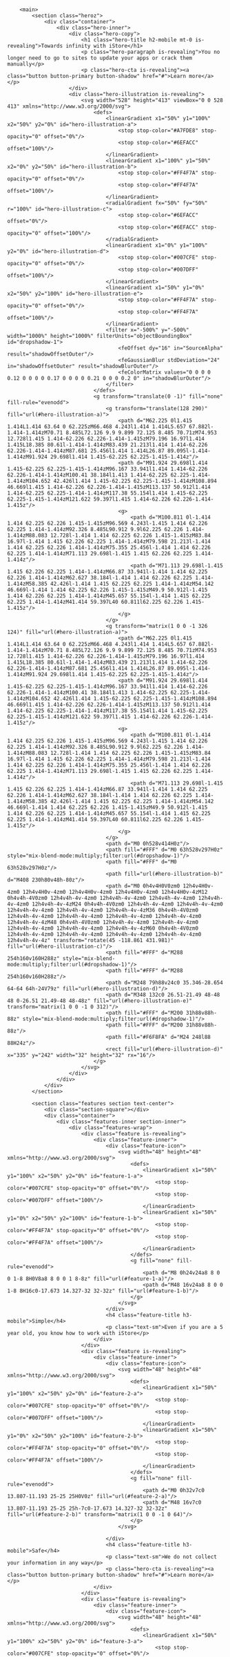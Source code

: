 <!DOCTYPE html>
<html lang="en">
<head>
    <meta charset="utf-8">
    <meta http-equiv="X-UA-Compatible" content="IE=edge">
    <meta name="viewport" content="width=device-width, initial-scale=1">
    <title>iStore</title>
    <link href="https://fonts.googleapis.com/css?family=Hind+Vadodara:400,700|Mukta:500,700" rel="stylesheet">
    <link rel="stylesheet" href="dist/css/style.css">
    <script src="https://unpkg.com/scrollreveal@4.0.0/dist/scrollreveal.min.js"></script>
    <link rel="icon" href="iconfinder_logo_brand_brands_logos_microsoft_store_windows_2993680.png">
</head>
<body class="is-boxed has-animations">
    <div class="body-wrap boxed-container">
        <header class="site-header">
            <div class="container">
                <div class="site-header-inner">
                    <div class="brand header-brand">
                        <h1 class="m-0">
                            <a href="#">
                                <svg width="48" height="32" viewBox="0 0 48 32" xmlns="http://www.w3.org/2000/svg">
                                </svg>
                            </a>
                        </h1>
                    </div>
                </div>
            </div>
        </header>

        <main>
            <section class="heroz">
                <div class="container">
                    <div class="hero-inner">
                        <div class="hero-copy">
                            <h1 class="hero-title h2-mobile mt-0 is-revealing">Towards infinity with iStore</h1>
                            <p class="hero-paragraph is-revealing">You no longer need to go to sites to update your apps or crack them manually</p>
                            <p class="hero-cta is-revealing"><a class="button button-primary button-shadow" href="#">Learn more</a></p>
                        </div>
                        <div class="hero-illustration is-revealing">
                            <svg width="528" height="413" viewBox="0 0 528 413" xmlns="http://www.w3.org/2000/svg">
                                <defs>
                                    <linearGradient x1="50%" y1="100%" x2="50%" y2="0%" id="hero-illustration-a">
                                        <stop stop-color="#A7FDE8" stop-opacity="0" offset="0%"/>
                                        <stop stop-color="#6EFACC" offset="100%"/>
                                    </linearGradient>
                                    <linearGradient x1="100%" y1="50%" x2="0%" y2="50%" id="hero-illustration-b">
                                        <stop stop-color="#FF4F7A" stop-opacity="0" offset="0%"/>
                                        <stop stop-color="#FF4F7A" offset="100%"/>
                                    </linearGradient>
                                    <radialGradient fx="50%" fy="50%" r="100%" id="hero-illustration-c">
                                        <stop stop-color="#6EFACC" offset="0%"/>
                                        <stop stop-color="#6EFACC" stop-opacity="0" offset="100%"/>
                                    </radialGradient>
                                    <linearGradient x1="0%" y1="100%" y2="0%" id="hero-illustration-d">
                                        <stop stop-color="#007CFE" stop-opacity="0" offset="0%"/>
                                        <stop stop-color="#007DFF" offset="100%"/>
                                    </linearGradient>
                                    <linearGradient x1="50%" y1="0%" x2="50%" y2="100%" id="hero-illustration-e">
                                        <stop stop-color="#FF4F7A" stop-opacity="0" offset="0%"/>
                                        <stop stop-color="#FF4F7A" offset="100%"/>
                                    </linearGradient>
                                    <filter x="-500%" y="-500%" width="1000%" height="1000%" filterUnits="objectBoundingBox" id="dropshadow-1">
                                        <feOffset dy="16" in="SourceAlpha" result="shadowOffsetOuter"/>
                                        <feGaussianBlur stdDeviation="24" in="shadowOffsetOuter" result="shadowBlurOuter"/>
                                        <feColorMatrix values="0 0 0 0 0.12 0 0 0 0 0.17 0 0 0 0 0.21 0 0 0 0.2 0" in="shadowBlurOuter"/>
                                    </filter>
                                </defs>
                                <g transform="translate(0 -1)" fill="none" fill-rule="evenodd">
                                    <g transform="translate(128 290)" fill="url(#hero-illustration-a)">
                                        <path d="M62.225 0l1.415 1.414L1.414 63.64 0 62.225zM66.468 4.243l1.414 1.414L5.657 67.882l-1.414-1.414zM70.71 8.485L72.126 9.9 9.899 72.125 8.485 70.71zM74.953 12.728l1.415 1.414-62.226 62.226-1.414-1.415zM79.196 16.97l1.414 1.415L18.385 80.61l-1.414-1.414zM83.439 21.213l1.414 1.414-62.226 62.226-1.414-1.414zM87.681 25.456l1.414 1.414L26.87 89.095l-1.414-1.414zM91.924 29.698l1.414 1.415-62.225 62.225-1.415-1.414z"/>
                                        <path d="M91.924 29.698l1.414 1.415-62.225 62.225-1.415-1.414zM96.167 33.941l1.414 1.414-62.226 62.226-1.414-1.414zM100.41 38.184l1.413 1.414-62.225 62.225-1.414-1.414zM104.652 42.426l1.414 1.415-62.225 62.225-1.415-1.414zM108.894 46.669l1.415 1.414-62.226 62.226-1.414-1.415zM113.137 50.912l1.414 1.414-62.225 62.225-1.414-1.414zM117.38 55.154l1.414 1.415-62.225 62.225-1.415-1.414zM121.622 59.397l1.415 1.414-62.226 62.226-1.414-1.415z"/>
                                        <g>
                                            <path d="M100.811 0l-1.414 1.414 62.225 62.226 1.415-1.415zM96.569 4.243l-1.415 1.414 62.226 62.225 1.414-1.414zM92.326 8.485L90.912 9.9l62.225 62.226 1.414-1.414zM88.083 12.728l-1.414 1.414 62.225 62.226 1.415-1.415zM83.84 16.97l-1.414 1.415 62.226 62.225 1.414-1.414zM79.598 21.213l-1.414 1.414 62.225 62.226 1.414-1.414zM75.355 25.456l-1.414 1.414 62.226 62.225 1.414-1.414zM71.113 29.698l-1.415 1.415 62.226 62.225 1.414-1.414z"/>
                                            <path d="M71.113 29.698l-1.415 1.415 62.226 62.225 1.414-1.414zM66.87 33.941l-1.414 1.414 62.225 62.226 1.414-1.414zM62.627 38.184l-1.414 1.414 62.226 62.225 1.414-1.414zM58.385 42.426l-1.414 1.415 62.225 62.225 1.414-1.414zM54.142 46.669l-1.414 1.414 62.225 62.226 1.415-1.415zM49.9 50.912l-1.415 1.414 62.226 62.225 1.414-1.414zM45.657 55.154l-1.414 1.415 62.225 62.225 1.414-1.414zM41.414 59.397L40 60.811l62.225 62.226 1.415-1.415z"/>
                                        </g>
                                    </g>
                                    <g transform="matrix(1 0 0 -1 326 124)" fill="url(#hero-illustration-a)">
                                        <path d="M62.225 0l1.415 1.414L1.414 63.64 0 62.225zM66.468 4.243l1.414 1.414L5.657 67.882l-1.414-1.414zM70.71 8.485L72.126 9.9 9.899 72.125 8.485 70.71zM74.953 12.728l1.415 1.414-62.226 62.226-1.414-1.415zM79.196 16.97l1.414 1.415L18.385 80.61l-1.414-1.414zM83.439 21.213l1.414 1.414-62.226 62.226-1.414-1.414zM87.681 25.456l1.414 1.414L26.87 89.095l-1.414-1.414zM91.924 29.698l1.414 1.415-62.225 62.225-1.415-1.414z"/>
                                        <path d="M91.924 29.698l1.414 1.415-62.225 62.225-1.415-1.414zM96.167 33.941l1.414 1.414-62.226 62.226-1.414-1.414zM100.41 38.184l1.413 1.414-62.225 62.225-1.414-1.414zM104.652 42.426l1.414 1.415-62.225 62.225-1.415-1.414zM108.894 46.669l1.415 1.414-62.226 62.226-1.414-1.415zM113.137 50.912l1.414 1.414-62.225 62.225-1.414-1.414zM117.38 55.154l1.414 1.415-62.225 62.225-1.415-1.414zM121.622 59.397l1.415 1.414-62.226 62.226-1.414-1.415z"/>
                                        <g>
                                            <path d="M100.811 0l-1.414 1.414 62.225 62.226 1.415-1.415zM96.569 4.243l-1.415 1.414 62.226 62.225 1.414-1.414zM92.326 8.485L90.912 9.9l62.225 62.226 1.414-1.414zM88.083 12.728l-1.414 1.414 62.225 62.226 1.415-1.415zM83.84 16.97l-1.414 1.415 62.226 62.225 1.414-1.414zM79.598 21.213l-1.414 1.414 62.225 62.226 1.414-1.414zM75.355 25.456l-1.414 1.414 62.226 62.225 1.414-1.414zM71.113 29.698l-1.415 1.415 62.226 62.225 1.414-1.414z"/>
                                            <path d="M71.113 29.698l-1.415 1.415 62.226 62.225 1.414-1.414zM66.87 33.941l-1.414 1.414 62.225 62.226 1.414-1.414zM62.627 38.184l-1.414 1.414 62.226 62.225 1.414-1.414zM58.385 42.426l-1.414 1.415 62.225 62.225 1.414-1.414zM54.142 46.669l-1.414 1.414 62.225 62.226 1.415-1.415zM49.9 50.912l-1.415 1.414 62.226 62.225 1.414-1.414zM45.657 55.154l-1.414 1.415 62.225 62.225 1.414-1.414zM41.414 59.397L40 60.811l62.225 62.226 1.415-1.415z"/>
                                        </g>
                                    </g>
                                    <path d="M0 0h528v414H0z"/>
                                    <path fill="#FFF" d="M0 63h528v297H0z" style="mix-blend-mode:multiply;filter:url(#dropshadow-1)"/>
                                    <path fill="#FFF" d="M0 63h528v297H0z"/>
                                    <path fill="url(#hero-illustration-b)" d="M408 230h80v48h-80z"/>
                                    <path d="M0 0h4v4H0V0zm0 12h4v4H0v-4zm0 12h4v4H0v-4zm0 12h4v4H0v-4zm0 12h4v4H0v-4zm0 12h4v4H0v-4zM12 0h4v4h-4V0zm0 12h4v4h-4v-4zm0 12h4v4h-4v-4zm0 12h4v4h-4v-4zm0 12h4v4h-4v-4zm0 12h4v4h-4v-4zM24 0h4v4h-4V0zm0 12h4v4h-4v-4zm0 12h4v4h-4v-4zm0 12h4v4h-4v-4zm0 12h4v4h-4v-4zm0 12h4v4h-4v-4zM36 0h4v4h-4V0zm0 12h4v4h-4v-4zm0 12h4v4h-4v-4zm0 12h4v4h-4v-4zm0 12h4v4h-4v-4zm0 12h4v4h-4v-4zM48 0h4v4h-4V0zm0 12h4v4h-4v-4zm0 12h4v4h-4v-4zm0 12h4v4h-4v-4zm0 12h4v4h-4v-4zm0 12h4v4h-4v-4zM60 0h4v4h-4V0zm0 12h4v4h-4v-4zm0 12h4v4h-4v-4zm0 12h4v4h-4v-4zm0 12h4v4h-4v-4zm0 12h4v4h-4v-4z" transform="rotate(45 -118.861 431.981)" fill="url(#hero-illustration-c)"/>
                                    <path fill="#FFF" d="M288 254h160v160H288z" style="mix-blend-mode:multiply;filter:url(#dropshadow-1)"/>
                                    <path fill="#FFF" d="M288 254h160v160H288z"/>
                                    <path d="M248 79h88v24c0 35.346-28.654 64-64 64h-24V79z" fill="url(#hero-illustration-d)"/>
                                    <path d="M348 132c0 26.51-21.49 48-48 48 0-26.51 21.49-48 48-48z" fill="url(#hero-illustration-e)" transform="matrix(1 0 0 -1 0 312)"/>
                                    <path fill="#FFF" d="M200 31h88v88h-88z" style="mix-blend-mode:multiply;filter:url(#dropshadow-1)"/>
                                    <path fill="#FFF" d="M200 31h88v88h-88z"/>
                                    <path fill="#F6F8FA" d="M24 248l88 88H24z"/>
                                    <rect fill="url(#hero-illustration-d)" x="335" y="242" width="32" height="32" rx="16"/>
                                </g>
                            </svg>
                        </div>
                    </div>
                </div>
            </section>

            <section class="features section text-center">
                <div class="section-square"></div>
                <div class="container">
                    <div class="features-inner section-inner">
                        <div class="features-wrap">
                            <div class="feature is-revealing">
                                <div class="feature-inner">
                                    <div class="feature-icon">
                                        <svg width="48" height="48" xmlns="http://www.w3.org/2000/svg">
                                            <defs>
                                                <linearGradient x1="50%" y1="100%" x2="50%" y2="0%" id="feature-1-a">
                                                    <stop stop-color="#007CFE" stop-opacity="0" offset="0%"/>
                                                    <stop stop-color="#007DFF" offset="100%"/>
                                                </linearGradient>
                                                <linearGradient x1="50%" y1="0%" x2="50%" y2="100%" id="feature-1-b">
                                                    <stop stop-color="#FF4F7A" stop-opacity="0" offset="0%"/>
                                                    <stop stop-color="#FF4F7A" offset="100%"/>
                                                </linearGradient>
                                            </defs>
                                            <g fill="none" fill-rule="evenodd">
                                                <path d="M8 0h24v24a8 8 0 0 1-8 8H0V8a8 8 0 0 1 8-8z" fill="url(#feature-1-a)"/>
                                                <path d="M48 16v24a8 8 0 0 1-8 8H16c0-17.673 14.327-32 32-32z" fill="url(#feature-1-b)"/>
                                            </g>
                                        </svg>
                                    </div>
                                    <h4 class="feature-title h3-mobile">Simple</h4>
                                    <p class="text-sm">Even if you are a 5 year old, you know how to work with iStore</p>
                                </div>
                            </div>
                            <div class="feature is-revealing">
                                <div class="feature-inner">
                                    <div class="feature-icon">
                                        <svg width="48" height="48" xmlns="http://www.w3.org/2000/svg">
                                            <defs>
                                                <linearGradient x1="50%" y1="100%" x2="50%" y2="0%" id="feature-2-a">
                                                    <stop stop-color="#007CFE" stop-opacity="0" offset="0%"/>
                                                    <stop stop-color="#007DFF" offset="100%"/>
                                                </linearGradient>
                                                <linearGradient x1="50%" y1="0%" x2="50%" y2="100%" id="feature-2-b">
                                                    <stop stop-color="#FF4F7A" stop-opacity="0" offset="0%"/>
                                                    <stop stop-color="#FF4F7A" offset="100%"/>
                                                </linearGradient>
                                            </defs>
                                            <g fill="none" fill-rule="evenodd">
                                                <path d="M0 0h32v7c0 13.807-11.193 25-25 25H0V0z" fill="url(#feature-2-a)"/>
                                                <path d="M48 16v7c0 13.807-11.193 25-25 25h-7c0-17.673 14.327-32 32-32z" fill="url(#feature-2-b)" transform="matrix(1 0 0 -1 0 64)"/>
                                            </g>
                                        </svg>

                                    </div>
                                    <h4 class="feature-title h3-mobile">Safe</h4>
                                    <p class="text-sm">We do not collect your information in any way</p>
                                    <p class="hero-cta is-revealing"><a class="button button-primary button-shadow" href="#">Learn more</a></p>
                                </div>
                            </div>
                            <div class="feature is-revealing">
                                <div class="feature-inner">
                                    <div class="feature-icon">
                                        <svg width="48" height="48" xmlns="http://www.w3.org/2000/svg">
                                            <defs>
                                                <linearGradient x1="50%" y1="100%" x2="50%" y2="0%" id="feature-3-a">
                                                    <stop stop-color="#007CFE" stop-opacity="0" offset="0%"/>
                                                    <stop stop-color="#007DFF" offset="100%"/>
                                                </linearGradient>
                                                <linearGradient x1="50%" y1="0%" x2="50%" y2="100%" id="feature-3-b">
                                                    <stop stop-color="#FF4F7A" stop-opacity="0" offset="0%"/>
                                                    <stop stop-color="#FF4F7A" offset="100%"/>
                                                </linearGradient>
                                            </defs>
                                            <g fill="none" fill-rule="evenodd">
                                                <circle fill="url(#feature-3-a)" cx="16" cy="16" r="16"/>
                                                <path d="M16 16c17.673 0 32 14.327 32 32H16V16z" fill="url(#feature-3-b)"/>
                                            </g>
                                        </svg>

                                    </div>
                                    <h4 class="feature-title h3-mobile">Useful</h4>
                                    <p class="text-sm">No need to visit sites to download the program. We have gathered all the programs for you in one place</p>
                                </div>
                            </div>
                            <div class="feature is-revealing">
                                <div class="feature-inner">
                                    <div class="feature-icon">
                                        <svg width="48" height="48" xmlns="http://www.w3.org/2000/svg">
                                            <defs>
                                                <linearGradient x1="50%" y1="0%" x2="50%" y2="100%" id="feature-4-a">
                                                    <stop stop-color="#FF4F7A" stop-opacity="0" offset="0%"/>
                                                    <stop stop-color="#FF4F7A" offset="100%"/>
                                                </linearGradient>
                                                <linearGradient x1="50%" y1="100%" x2="50%" y2="0%" id="feature-4-b">
                                                    <stop stop-color="#007CFE" stop-opacity="0" offset="0%"/>
                                                    <stop stop-color="#007DFF" offset="100%"/>
                                                </linearGradient>
                                            </defs>
                                            <g fill="none" fill-rule="evenodd">
                                                <path d="M32 16h16v16c0 8.837-7.163 16-16 16H16V32c0-8.837 7.163-16 16-16z" fill="url(#feature-4-a)"/>
                                                <path d="M16 0h16v16c0 8.837-7.163 16-16 16H0V16C0 7.163 7.163 0 16 0z" fill="url(#feature-4-b)"/>
                                            </g>
                                        </svg>

                                    </div>
                                    <h4 class="feature-title h3-mobile">Fast</h4>
                                    <p class="text-sm">iStore works well even on older computers</p>
                                    <p class="hero-cta is-revealing"><a class="button button-primary button-shadow" href="#">Learn more</a></p>
                                </div>
                            </div>
                        </div>
                    </div>
                </div>
            </section>


            <section class="manxx">
                <div class="container">
                    <div class="hero-inner">
                        <div class="hero-copy">
                            <h1 class="hero-title h2-mobile mt-0 is-revealing">Download iStore</h1>
                            <p class="hero-paragraph is-revealing">Click or Tap to Download Now 🔥</p>
                            <p class="hero-cta is-revealing"><a class="button button-primary button-shadow" href="#">Download Now</a></p>
                        </div>
                        <div class="hero-illustration is-revealing">
                            <svg width="528" height="413" viewBox="0 0 528 413" xmlns="http://www.w3.org/2000/svg">
                                <defs>
                                    <linearGradient x1="50%" y1="100%" x2="50%" y2="0%" id="hero-illustration-a">
                                        <stop stop-color="#A7FDE8" stop-opacity="0" offset="0%"/>
                                        <stop stop-color="#6EFACC" offset="100%"/>
                                    </linearGradient>
                                    <linearGradient x1="100%" y1="50%" x2="0%" y2="50%" id="hero-illustration-b">
                                        <stop stop-color="#FF4F7A" stop-opacity="0" offset="0%"/>
                                        <stop stop-color="#FF4F7A" offset="100%"/>
                                    </linearGradient>
                                    <radialGradient fx="50%" fy="50%" r="100%" id="hero-illustration-c">
                                        <stop stop-color="#6EFACC" offset="0%"/>
                                        <stop stop-color="#6EFACC" stop-opacity="0" offset="100%"/>
                                    </radialGradient>
                                    <linearGradient x1="0%" y1="100%" y2="0%" id="hero-illustration-d">
                                        <stop stop-color="#007CFE" stop-opacity="0" offset="0%"/>
                                        <stop stop-color="#007DFF" offset="100%"/>
                                    </linearGradient>
                                    <linearGradient x1="50%" y1="0%" x2="50%" y2="100%" id="hero-illustration-e">
                                        <stop stop-color="#FF4F7A" stop-opacity="0" offset="0%"/>
                                        <stop stop-color="#FF4F7A" offset="100%"/>
                                    </linearGradient>
                                    <filter x="-500%" y="-500%" width="1000%" height="1000%" filterUnits="objectBoundingBox" id="dropshadow-1">
                                        <feOffset dy="16" in="SourceAlpha" result="shadowOffsetOuter"/>
                                        <feGaussianBlur stdDeviation="24" in="shadowOffsetOuter" result="shadowBlurOuter"/>
                                        <feColorMatrix values="0 0 0 0 0.12 0 0 0 0 0.17 0 0 0 0 0.21 0 0 0 0.2 0" in="shadowBlurOuter"/>
                                    </filter>
                                </defs>
                                <g transform="translate(0 -1)" fill="none" fill-rule="evenodd">
                                    <g transform="translate(128 290)" fill="url(#hero-illustration-a)">
                                        <path d="M62.225 0l1.415 1.414L1.414 63.64 0 62.225zM66.468 4.243l1.414 1.414L5.657 67.882l-1.414-1.414zM70.71 8.485L72.126 9.9 9.899 72.125 8.485 70.71zM74.953 12.728l1.415 1.414-62.226 62.226-1.414-1.415zM79.196 16.97l1.414 1.415L18.385 80.61l-1.414-1.414zM83.439 21.213l1.414 1.414-62.226 62.226-1.414-1.414zM87.681 25.456l1.414 1.414L26.87 89.095l-1.414-1.414zM91.924 29.698l1.414 1.415-62.225 62.225-1.415-1.414z"/>
                                        <path d="M91.924 29.698l1.414 1.415-62.225 62.225-1.415-1.414zM96.167 33.941l1.414 1.414-62.226 62.226-1.414-1.414zM100.41 38.184l1.413 1.414-62.225 62.225-1.414-1.414zM104.652 42.426l1.414 1.415-62.225 62.225-1.415-1.414zM108.894 46.669l1.415 1.414-62.226 62.226-1.414-1.415zM113.137 50.912l1.414 1.414-62.225 62.225-1.414-1.414zM117.38 55.154l1.414 1.415-62.225 62.225-1.415-1.414zM121.622 59.397l1.415 1.414-62.226 62.226-1.414-1.415z"/>
                                        <g>
                                            <path d="M100.811 0l-1.414 1.414 62.225 62.226 1.415-1.415zM96.569 4.243l-1.415 1.414 62.226 62.225 1.414-1.414zM92.326 8.485L90.912 9.9l62.225 62.226 1.414-1.414zM88.083 12.728l-1.414 1.414 62.225 62.226 1.415-1.415zM83.84 16.97l-1.414 1.415 62.226 62.225 1.414-1.414zM79.598 21.213l-1.414 1.414 62.225 62.226 1.414-1.414zM75.355 25.456l-1.414 1.414 62.226 62.225 1.414-1.414zM71.113 29.698l-1.415 1.415 62.226 62.225 1.414-1.414z"/>
                                            <path d="M71.113 29.698l-1.415 1.415 62.226 62.225 1.414-1.414zM66.87 33.941l-1.414 1.414 62.225 62.226 1.414-1.414zM62.627 38.184l-1.414 1.414 62.226 62.225 1.414-1.414zM58.385 42.426l-1.414 1.415 62.225 62.225 1.414-1.414zM54.142 46.669l-1.414 1.414 62.225 62.226 1.415-1.415zM49.9 50.912l-1.415 1.414 62.226 62.225 1.414-1.414zM45.657 55.154l-1.414 1.415 62.225 62.225 1.414-1.414zM41.414 59.397L40 60.811l62.225 62.226 1.415-1.415z"/>
                                        </g>
                                    </g>
                                    <g transform="matrix(1 0 0 -1 326 124)" fill="url(#hero-illustration-a)">
                                        <path d="M62.225 0l1.415 1.414L1.414 63.64 0 62.225zM66.468 4.243l1.414 1.414L5.657 67.882l-1.414-1.414zM70.71 8.485L72.126 9.9 9.899 72.125 8.485 70.71zM74.953 12.728l1.415 1.414-62.226 62.226-1.414-1.415zM79.196 16.97l1.414 1.415L18.385 80.61l-1.414-1.414zM83.439 21.213l1.414 1.414-62.226 62.226-1.414-1.414zM87.681 25.456l1.414 1.414L26.87 89.095l-1.414-1.414zM91.924 29.698l1.414 1.415-62.225 62.225-1.415-1.414z"/>
                                        <path d="M91.924 29.698l1.414 1.415-62.225 62.225-1.415-1.414zM96.167 33.941l1.414 1.414-62.226 62.226-1.414-1.414zM100.41 38.184l1.413 1.414-62.225 62.225-1.414-1.414zM104.652 42.426l1.414 1.415-62.225 62.225-1.415-1.414zM108.894 46.669l1.415 1.414-62.226 62.226-1.414-1.415zM113.137 50.912l1.414 1.414-62.225 62.225-1.414-1.414zM117.38 55.154l1.414 1.415-62.225 62.225-1.415-1.414zM121.622 59.397l1.415 1.414-62.226 62.226-1.414-1.415z"/>
                                        <g>
                                            <path d="M100.811 0l-1.414 1.414 62.225 62.226 1.415-1.415zM96.569 4.243l-1.415 1.414 62.226 62.225 1.414-1.414zM92.326 8.485L90.912 9.9l62.225 62.226 1.414-1.414zM88.083 12.728l-1.414 1.414 62.225 62.226 1.415-1.415zM83.84 16.97l-1.414 1.415 62.226 62.225 1.414-1.414zM79.598 21.213l-1.414 1.414 62.225 62.226 1.414-1.414zM75.355 25.456l-1.414 1.414 62.226 62.225 1.414-1.414zM71.113 29.698l-1.415 1.415 62.226 62.225 1.414-1.414z"/>
                                            <path d="M71.113 29.698l-1.415 1.415 62.226 62.225 1.414-1.414zM66.87 33.941l-1.414 1.414 62.225 62.226 1.414-1.414zM62.627 38.184l-1.414 1.414 62.226 62.225 1.414-1.414zM58.385 42.426l-1.414 1.415 62.225 62.225 1.414-1.414zM54.142 46.669l-1.414 1.414 62.225 62.226 1.415-1.415zM49.9 50.912l-1.415 1.414 62.226 62.225 1.414-1.414zM45.657 55.154l-1.414 1.415 62.225 62.225 1.414-1.414zM41.414 59.397L40 60.811l62.225 62.226 1.415-1.415z"/>
                                        </g>
                                    </g>
                                    <path d="M0 0h528v414H0z"/>
                                    <path fill="#FFF" d="M0 63h528v297H0z" style="mix-blend-mode:multiply;filter:url(#dropshadow-1)"/>
                                    <path fill="#FFF" d="M0 63h528v297H0z"/>
                                    <path fill="url(#hero-illustration-b)" d="M408 230h80v48h-80z"/>
                                    <path d="M0 0h4v4H0V0zm0 12h4v4H0v-4zm0 12h4v4H0v-4zm0 12h4v4H0v-4zm0 12h4v4H0v-4zm0 12h4v4H0v-4zM12 0h4v4h-4V0zm0 12h4v4h-4v-4zm0 12h4v4h-4v-4zm0 12h4v4h-4v-4zm0 12h4v4h-4v-4zm0 12h4v4h-4v-4zM24 0h4v4h-4V0zm0 12h4v4h-4v-4zm0 12h4v4h-4v-4zm0 12h4v4h-4v-4zm0 12h4v4h-4v-4zm0 12h4v4h-4v-4zM36 0h4v4h-4V0zm0 12h4v4h-4v-4zm0 12h4v4h-4v-4zm0 12h4v4h-4v-4zm0 12h4v4h-4v-4zm0 12h4v4h-4v-4zM48 0h4v4h-4V0zm0 12h4v4h-4v-4zm0 12h4v4h-4v-4zm0 12h4v4h-4v-4zm0 12h4v4h-4v-4zm0 12h4v4h-4v-4zM60 0h4v4h-4V0zm0 12h4v4h-4v-4zm0 12h4v4h-4v-4zm0 12h4v4h-4v-4zm0 12h4v4h-4v-4zm0 12h4v4h-4v-4z" transform="rotate(45 -118.861 431.981)" fill="url(#hero-illustration-c)"/>
                                    <path fill="#FFF" d="M288 254h160v160H288z" style="mix-blend-mode:multiply;filter:url(#dropshadow-1)"/>
                                    <path fill="#FFF" d="M288 254h160v160H288z"/>
                                    <path d="M248 79h88v24c0 35.346-28.654 64-64 64h-24V79z" fill="url(#hero-illustration-d)"/>
                                    <path d="M348 132c0 26.51-21.49 48-48 48 0-26.51 21.49-48 48-48z" fill="url(#hero-illustration-e)" transform="matrix(1 0 0 -1 0 312)"/>
                                    <path fill="#FFF" d="M200 31h88v88h-88z" style="mix-blend-mode:multiply;filter:url(#dropshadow-1)"/>
                                    <path fill="#FFF" d="M200 31h88v88h-88z"/>
                                    <path fill="#F6F8FA" d="M24 248l88 88H24z"/>
                                    <rect fill="url(#hero-illustration-d)" x="335" y="242" width="32" height="32" rx="16"/>
                                </g>
                            </svg>
                        </div>
                    </div>
                </div>
            </section>


             <section class="manxxx">

                <div class="container" >
                    <div class="hero-inner">
                        <div class="hero-copy">
                            <h1 class="hero-title h2-mobile mt-0 is-revealing">Install iStore</h1>
                            <p class="hero-paragraph is-revealing">Installing iStore is very simple 😇<br>Click to iStore.exe and install </p>
                            <p class="hero-cta is-revealing"><a class="button button-primary button-shadow" href="#">Learn more</a></p>
                        </div>
                        <div class="hero-illustration is-revealing">
                            <svg width="528" height="413" viewBox="0 0 528 413" xmlns="http://www.w3.org/2000/svg">

                                <defs>
                                    <linearGradient x1="50%" y1="100%" x2="50%" y2="0%" id="hero-illustration-a">
                                        <stop stop-color="#A7FDE8" stop-opacity="0" offset="0%"/>
                                        <stop stop-color="#6EFACC" offset="100%"/>
                                    </linearGradient>
                                    <linearGradient x1="100%" y1="50%" x2="0%" y2="50%" id="hero-illustration-b">
                                        <stop stop-color="#FF4F7A" stop-opacity="0" offset="0%"/>
                                        <stop stop-color="#FF4F7A" offset="100%"/>
                                    </linearGradient>
                                    <radialGradient fx="50%" fy="50%" r="100%" id="hero-illustration-c">
                                        <stop stop-color="#6EFACC" offset="0%"/>
                                        <stop stop-color="#6EFACC" stop-opacity="0" offset="100%"/>
                                    </radialGradient>
                                    <linearGradient x1="0%" y1="100%" y2="0%" id="hero-illustration-d">
                                        <stop stop-color="#007CFE" stop-opacity="0" offset="0%"/>
                                        <stop stop-color="#007DFF" offset="100%"/>
                                    </linearGradient>
                                    <linearGradient x1="50%" y1="0%" x2="50%" y2="100%" id="hero-illustration-e">
                                        <stop stop-color="#FF4F7A" stop-opacity="0" offset="0%"/>
                                        <stop stop-color="#FF4F7A" offset="100%"/>
                                    </linearGradient>
                                    <filter x="-500%" y="-500%" width="1000%" height="1000%" filterUnits="objectBoundingBox" id="dropshadow-1">
                                        <feOffset dy="16" in="SourceAlpha" result="shadowOffsetOuter"/>
                                        <feGaussianBlur stdDeviation="24" in="shadowOffsetOuter" result="shadowBlurOuter"/>
                                        <feColorMatrix values="0 0 0 0 0.12 0 0 0 0 0.17 0 0 0 0 0.21 0 0 0 0.2 0" in="shadowBlurOuter"/>
                                    </filter>
                                </defs>
                                <g transform="translate(0 -1)" fill="none" fill-rule="evenodd">
                                    <g transform="translate(128 290)" fill="url(#hero-illustration-a)">
                                        <path d="M62.225 0l1.415 1.414L1.414 63.64 0 62.225zM66.468 4.243l1.414 1.414L5.657 67.882l-1.414-1.414zM70.71 8.485L72.126 9.9 9.899 72.125 8.485 70.71zM74.953 12.728l1.415 1.414-62.226 62.226-1.414-1.415zM79.196 16.97l1.414 1.415L18.385 80.61l-1.414-1.414zM83.439 21.213l1.414 1.414-62.226 62.226-1.414-1.414zM87.681 25.456l1.414 1.414L26.87 89.095l-1.414-1.414zM91.924 29.698l1.414 1.415-62.225 62.225-1.415-1.414z"/>
                                        <path d="M91.924 29.698l1.414 1.415-62.225 62.225-1.415-1.414zM96.167 33.941l1.414 1.414-62.226 62.226-1.414-1.414zM100.41 38.184l1.413 1.414-62.225 62.225-1.414-1.414zM104.652 42.426l1.414 1.415-62.225 62.225-1.415-1.414zM108.894 46.669l1.415 1.414-62.226 62.226-1.414-1.415zM113.137 50.912l1.414 1.414-62.225 62.225-1.414-1.414zM117.38 55.154l1.414 1.415-62.225 62.225-1.415-1.414zM121.622 59.397l1.415 1.414-62.226 62.226-1.414-1.415z"/>
                                        <g>
                                            <path d="M100.811 0l-1.414 1.414 62.225 62.226 1.415-1.415zM96.569 4.243l-1.415 1.414 62.226 62.225 1.414-1.414zM92.326 8.485L90.912 9.9l62.225 62.226 1.414-1.414zM88.083 12.728l-1.414 1.414 62.225 62.226 1.415-1.415zM83.84 16.97l-1.414 1.415 62.226 62.225 1.414-1.414zM79.598 21.213l-1.414 1.414 62.225 62.226 1.414-1.414zM75.355 25.456l-1.414 1.414 62.226 62.225 1.414-1.414zM71.113 29.698l-1.415 1.415 62.226 62.225 1.414-1.414z"/>
                                            <path d="M71.113 29.698l-1.415 1.415 62.226 62.225 1.414-1.414zM66.87 33.941l-1.414 1.414 62.225 62.226 1.414-1.414zM62.627 38.184l-1.414 1.414 62.226 62.225 1.414-1.414zM58.385 42.426l-1.414 1.415 62.225 62.225 1.414-1.414zM54.142 46.669l-1.414 1.414 62.225 62.226 1.415-1.415zM49.9 50.912l-1.415 1.414 62.226 62.225 1.414-1.414zM45.657 55.154l-1.414 1.415 62.225 62.225 1.414-1.414zM41.414 59.397L40 60.811l62.225 62.226 1.415-1.415z"/>
                                        </g>
                                    </g>
                                    <g transform="matrix(1 0 0 -1 326 124)" fill="url(#hero-illustration-a)">
                                        <path d="M62.225 0l1.415 1.414L1.414 63.64 0 62.225zM66.468 4.243l1.414 1.414L5.657 67.882l-1.414-1.414zM70.71 8.485L72.126 9.9 9.899 72.125 8.485 70.71zM74.953 12.728l1.415 1.414-62.226 62.226-1.414-1.415zM79.196 16.97l1.414 1.415L18.385 80.61l-1.414-1.414zM83.439 21.213l1.414 1.414-62.226 62.226-1.414-1.414zM87.681 25.456l1.414 1.414L26.87 89.095l-1.414-1.414zM91.924 29.698l1.414 1.415-62.225 62.225-1.415-1.414z"/>
                                        <path d="M91.924 29.698l1.414 1.415-62.225 62.225-1.415-1.414zM96.167 33.941l1.414 1.414-62.226 62.226-1.414-1.414zM100.41 38.184l1.413 1.414-62.225 62.225-1.414-1.414zM104.652 42.426l1.414 1.415-62.225 62.225-1.415-1.414zM108.894 46.669l1.415 1.414-62.226 62.226-1.414-1.415zM113.137 50.912l1.414 1.414-62.225 62.225-1.414-1.414zM117.38 55.154l1.414 1.415-62.225 62.225-1.415-1.414zM121.622 59.397l1.415 1.414-62.226 62.226-1.414-1.415z"/>
                                        <g>
                                            <path d="M100.811 0l-1.414 1.414 62.225 62.226 1.415-1.415zM96.569 4.243l-1.415 1.414 62.226 62.225 1.414-1.414zM92.326 8.485L90.912 9.9l62.225 62.226 1.414-1.414zM88.083 12.728l-1.414 1.414 62.225 62.226 1.415-1.415zM83.84 16.97l-1.414 1.415 62.226 62.225 1.414-1.414zM79.598 21.213l-1.414 1.414 62.225 62.226 1.414-1.414zM75.355 25.456l-1.414 1.414 62.226 62.225 1.414-1.414zM71.113 29.698l-1.415 1.415 62.226 62.225 1.414-1.414z"/>
                                            <path d="M71.113 29.698l-1.415 1.415 62.226 62.225 1.414-1.414zM66.87 33.941l-1.414 1.414 62.225 62.226 1.414-1.414zM62.627 38.184l-1.414 1.414 62.226 62.225 1.414-1.414zM58.385 42.426l-1.414 1.415 62.225 62.225 1.414-1.414zM54.142 46.669l-1.414 1.414 62.225 62.226 1.415-1.415zM49.9 50.912l-1.415 1.414 62.226 62.225 1.414-1.414zM45.657 55.154l-1.414 1.415 62.225 62.225 1.414-1.414zM41.414 59.397L40 60.811l62.225 62.226 1.415-1.415z"/>
                                        </g>
                                    </g>
                                    <path d="M0 0h528v414H0z"/>
                                    <path fill="#FFF" d="M0 63h528v297H0z" style="mix-blend-mode:multiply;filter:url(#dropshadow-1)"/>
                                    <path fill="#FFF" d="M0 63h528v297H0z"/>
                                    <path fill="url(#hero-illustration-b)" d="M408 230h80v48h-80z"/>
                                    <path d="M0 0h4v4H0V0zm0 12h4v4H0v-4zm0 12h4v4H0v-4zm0 12h4v4H0v-4zm0 12h4v4H0v-4zm0 12h4v4H0v-4zM12 0h4v4h-4V0zm0 12h4v4h-4v-4zm0 12h4v4h-4v-4zm0 12h4v4h-4v-4zm0 12h4v4h-4v-4zm0 12h4v4h-4v-4zM24 0h4v4h-4V0zm0 12h4v4h-4v-4zm0 12h4v4h-4v-4zm0 12h4v4h-4v-4zm0 12h4v4h-4v-4zm0 12h4v4h-4v-4zM36 0h4v4h-4V0zm0 12h4v4h-4v-4zm0 12h4v4h-4v-4zm0 12h4v4h-4v-4zm0 12h4v4h-4v-4zm0 12h4v4h-4v-4zM48 0h4v4h-4V0zm0 12h4v4h-4v-4zm0 12h4v4h-4v-4zm0 12h4v4h-4v-4zm0 12h4v4h-4v-4zm0 12h4v4h-4v-4zM60 0h4v4h-4V0zm0 12h4v4h-4v-4zm0 12h4v4h-4v-4zm0 12h4v4h-4v-4zm0 12h4v4h-4v-4zm0 12h4v4h-4v-4z" transform="rotate(45 -118.861 431.981)" fill="url(#hero-illustration-c)"/>
                                    <path fill="#FFF" d="M288 254h160v160H288z" style="mix-blend-mode:multiply;filter:url(#dropshadow-1)"/>
                                    <path fill="#FFF" d="M288 254h160v160H288z"/>
                                    <path d="M248 79h88v24c0 35.346-28.654 64-64 64h-24V79z" fill="url(#hero-illustration-d)"/>
                                    <path d="M348 132c0 26.51-21.49 48-48 48 0-26.51 21.49-48 48-48z" fill="url(#hero-illustration-e)" transform="matrix(1 0 0 -1 0 312)"/>
                                    <path fill="#FFF" d="M200 31h88v88h-88z" style="mix-blend-mode:multiply;filter:url(#dropshadow-1)"/>
                                    <path fill="#FFF" d="M200 31h88v88h-88z"/>
                                    <path fill="#F6F8FA" d="M24 248l88 88H24z"/>
                                    <rect fill="url(#hero-illustration-d)" x="335" y="242" width="32" height="32" rx="16"/>
                                </g>
                            </svg>
                        </div>
                    </div>
                </div>
            </section>

                         <section class="manxxxx">

                <div class="container" >
                    <div class="hero-inner">
                        <div class="hero-copy">
                            <h1 class="hero-title h2-mobile mt-0 is-revealing"><br><br>Enjoy the iStore</h1>
                        </div>
                        <div class="hero-illustration is-revealing">
                            <svg width="528" height="413" viewBox="0 0 528 413" xmlns="http://www.w3.org/2000/svg">

                                <defs>
                                    <linearGradient x1="50%" y1="100%" x2="50%" y2="0%" id="hero-illustration-a">
                                        <stop stop-color="#A7FDE8" stop-opacity="0" offset="0%"/>
                                        <stop stop-color="#6EFACC" offset="100%"/>
                                    </linearGradient>
                                    <linearGradient x1="100%" y1="50%" x2="0%" y2="50%" id="hero-illustration-b">
                                        <stop stop-color="#FF4F7A" stop-opacity="0" offset="0%"/>
                                        <stop stop-color="#FF4F7A" offset="100%"/>
                                    </linearGradient>
                                    <radialGradient fx="50%" fy="50%" r="100%" id="hero-illustration-c">
                                        <stop stop-color="#6EFACC" offset="0%"/>
                                        <stop stop-color="#6EFACC" stop-opacity="0" offset="100%"/>
                                    </radialGradient>
                                    <linearGradient x1="0%" y1="100%" y2="0%" id="hero-illustration-d">
                                        <stop stop-color="#007CFE" stop-opacity="0" offset="0%"/>
                                        <stop stop-color="#007DFF" offset="100%"/>
                                    </linearGradient>
                                    <linearGradient x1="50%" y1="0%" x2="50%" y2="100%" id="hero-illustration-e">
                                        <stop stop-color="#FF4F7A" stop-opacity="0" offset="0%"/>
                                        <stop stop-color="#FF4F7A" offset="100%"/>
                                    </linearGradient>
                                    <filter x="-500%" y="-500%" width="1000%" height="1000%" filterUnits="objectBoundingBox" id="dropshadow-1">
                                        <feOffset dy="16" in="SourceAlpha" result="shadowOffsetOuter"/>
                                        <feGaussianBlur stdDeviation="24" in="shadowOffsetOuter" result="shadowBlurOuter"/>
                                        <feColorMatrix values="0 0 0 0 0.12 0 0 0 0 0.17 0 0 0 0 0.21 0 0 0 0.2 0" in="shadowBlurOuter"/>
                                    </filter>
                                </defs>
                                <g transform="translate(0 -1)" fill="none" fill-rule="evenodd">
                                    <g transform="translate(128 290)" fill="url(#hero-illustration-a)">
                                        <path d="M62.225 0l1.415 1.414L1.414 63.64 0 62.225zM66.468 4.243l1.414 1.414L5.657 67.882l-1.414-1.414zM70.71 8.485L72.126 9.9 9.899 72.125 8.485 70.71zM74.953 12.728l1.415 1.414-62.226 62.226-1.414-1.415zM79.196 16.97l1.414 1.415L18.385 80.61l-1.414-1.414zM83.439 21.213l1.414 1.414-62.226 62.226-1.414-1.414zM87.681 25.456l1.414 1.414L26.87 89.095l-1.414-1.414zM91.924 29.698l1.414 1.415-62.225 62.225-1.415-1.414z"/>
                                        <path d="M91.924 29.698l1.414 1.415-62.225 62.225-1.415-1.414zM96.167 33.941l1.414 1.414-62.226 62.226-1.414-1.414zM100.41 38.184l1.413 1.414-62.225 62.225-1.414-1.414zM104.652 42.426l1.414 1.415-62.225 62.225-1.415-1.414zM108.894 46.669l1.415 1.414-62.226 62.226-1.414-1.415zM113.137 50.912l1.414 1.414-62.225 62.225-1.414-1.414zM117.38 55.154l1.414 1.415-62.225 62.225-1.415-1.414zM121.622 59.397l1.415 1.414-62.226 62.226-1.414-1.415z"/>
                                        <g>
                                            <path d="M100.811 0l-1.414 1.414 62.225 62.226 1.415-1.415zM96.569 4.243l-1.415 1.414 62.226 62.225 1.414-1.414zM92.326 8.485L90.912 9.9l62.225 62.226 1.414-1.414zM88.083 12.728l-1.414 1.414 62.225 62.226 1.415-1.415zM83.84 16.97l-1.414 1.415 62.226 62.225 1.414-1.414zM79.598 21.213l-1.414 1.414 62.225 62.226 1.414-1.414zM75.355 25.456l-1.414 1.414 62.226 62.225 1.414-1.414zM71.113 29.698l-1.415 1.415 62.226 62.225 1.414-1.414z"/>
                                            <path d="M71.113 29.698l-1.415 1.415 62.226 62.225 1.414-1.414zM66.87 33.941l-1.414 1.414 62.225 62.226 1.414-1.414zM62.627 38.184l-1.414 1.414 62.226 62.225 1.414-1.414zM58.385 42.426l-1.414 1.415 62.225 62.225 1.414-1.414zM54.142 46.669l-1.414 1.414 62.225 62.226 1.415-1.415zM49.9 50.912l-1.415 1.414 62.226 62.225 1.414-1.414zM45.657 55.154l-1.414 1.415 62.225 62.225 1.414-1.414zM41.414 59.397L40 60.811l62.225 62.226 1.415-1.415z"/>
                                        </g>
                                    </g>
                                    <g transform="matrix(1 0 0 -1 326 124)" fill="url(#hero-illustration-a)">
                                        <path d="M62.225 0l1.415 1.414L1.414 63.64 0 62.225zM66.468 4.243l1.414 1.414L5.657 67.882l-1.414-1.414zM70.71 8.485L72.126 9.9 9.899 72.125 8.485 70.71zM74.953 12.728l1.415 1.414-62.226 62.226-1.414-1.415zM79.196 16.97l1.414 1.415L18.385 80.61l-1.414-1.414zM83.439 21.213l1.414 1.414-62.226 62.226-1.414-1.414zM87.681 25.456l1.414 1.414L26.87 89.095l-1.414-1.414zM91.924 29.698l1.414 1.415-62.225 62.225-1.415-1.414z"/>
                                        <path d="M91.924 29.698l1.414 1.415-62.225 62.225-1.415-1.414zM96.167 33.941l1.414 1.414-62.226 62.226-1.414-1.414zM100.41 38.184l1.413 1.414-62.225 62.225-1.414-1.414zM104.652 42.426l1.414 1.415-62.225 62.225-1.415-1.414zM108.894 46.669l1.415 1.414-62.226 62.226-1.414-1.415zM113.137 50.912l1.414 1.414-62.225 62.225-1.414-1.414zM117.38 55.154l1.414 1.415-62.225 62.225-1.415-1.414zM121.622 59.397l1.415 1.414-62.226 62.226-1.414-1.415z"/>
                                        <g>
                                            <path d="M100.811 0l-1.414 1.414 62.225 62.226 1.415-1.415zM96.569 4.243l-1.415 1.414 62.226 62.225 1.414-1.414zM92.326 8.485L90.912 9.9l62.225 62.226 1.414-1.414zM88.083 12.728l-1.414 1.414 62.225 62.226 1.415-1.415zM83.84 16.97l-1.414 1.415 62.226 62.225 1.414-1.414zM79.598 21.213l-1.414 1.414 62.225 62.226 1.414-1.414zM75.355 25.456l-1.414 1.414 62.226 62.225 1.414-1.414zM71.113 29.698l-1.415 1.415 62.226 62.225 1.414-1.414z"/>
                                            <path d="M71.113 29.698l-1.415 1.415 62.226 62.225 1.414-1.414zM66.87 33.941l-1.414 1.414 62.225 62.226 1.414-1.414zM62.627 38.184l-1.414 1.414 62.226 62.225 1.414-1.414zM58.385 42.426l-1.414 1.415 62.225 62.225 1.414-1.414zM54.142 46.669l-1.414 1.414 62.225 62.226 1.415-1.415zM49.9 50.912l-1.415 1.414 62.226 62.225 1.414-1.414zM45.657 55.154l-1.414 1.415 62.225 62.225 1.414-1.414zM41.414 59.397L40 60.811l62.225 62.226 1.415-1.415z"/>
                                        </g>
                                    </g>
                                    <path d="M0 0h528v414H0z"/>
                                    <path fill="#FFF" d="M0 63h528v297H0z" style="mix-blend-mode:multiply;filter:url(#dropshadow-1)"/>
                                    <path fill="#FFF" d="M0 63h528v297H0z"/>
                                    <path fill="url(#hero-illustration-b)" d="M408 230h80v48h-80z"/>
                                    <path d="M0 0h4v4H0V0zm0 12h4v4H0v-4zm0 12h4v4H0v-4zm0 12h4v4H0v-4zm0 12h4v4H0v-4zm0 12h4v4H0v-4zM12 0h4v4h-4V0zm0 12h4v4h-4v-4zm0 12h4v4h-4v-4zm0 12h4v4h-4v-4zm0 12h4v4h-4v-4zm0 12h4v4h-4v-4zM24 0h4v4h-4V0zm0 12h4v4h-4v-4zm0 12h4v4h-4v-4zm0 12h4v4h-4v-4zm0 12h4v4h-4v-4zm0 12h4v4h-4v-4zM36 0h4v4h-4V0zm0 12h4v4h-4v-4zm0 12h4v4h-4v-4zm0 12h4v4h-4v-4zm0 12h4v4h-4v-4zm0 12h4v4h-4v-4zM48 0h4v4h-4V0zm0 12h4v4h-4v-4zm0 12h4v4h-4v-4zm0 12h4v4h-4v-4zm0 12h4v4h-4v-4zm0 12h4v4h-4v-4zM60 0h4v4h-4V0zm0 12h4v4h-4v-4zm0 12h4v4h-4v-4zm0 12h4v4h-4v-4zm0 12h4v4h-4v-4zm0 12h4v4h-4v-4z" transform="rotate(45 -118.861 431.981)" fill="url(#hero-illustration-c)"/>
                                    <path fill="#FFF" d="M288 254h160v160H288z" style="mix-blend-mode:multiply;filter:url(#dropshadow-1)"/>
                                    <path fill="#FFF" d="M288 254h160v160H288z"/>
                                    <path d="M248 79h88v24c0 35.346-28.654 64-64 64h-24V79z" fill="url(#hero-illustration-d)"/>
                                    <path d="M348 132c0 26.51-21.49 48-48 48 0-26.51 21.49-48 48-48z" fill="url(#hero-illustration-e)" transform="matrix(1 0 0 -1 0 312)"/>
                                    <path fill="#FFF" d="M200 31h88v88h-88z" style="mix-blend-mode:multiply;filter:url(#dropshadow-1)"/>
                                    <path fill="#FFF" d="M200 31h88v88h-88z"/>
                                    <path fill="#F6F8FA" d="M24 248l88 88H24z"/>
                                    <rect fill="url(#hero-illustration-d)" x="335" y="242" width="32" height="32" rx="16"/>
                                </g>
                            </svg>
                        </div>
                    </div>
                </div>
            </section>
<!--
            <section class="pricing section">
                <div class="section-square"></div>
                <div class="container">
                    <div class="pricing-inner section-inner has-top-divider">
                        <h2 class="section-title mt-0 text-center">Pricing</h2>
                        <div class="pricing-tables-wrap">
                            <div class="pricing-table">
                                <div class="pricing-table-inner">
                                    <div class="pricing-table-main">
                                        <div class="pricing-table-header is-revealing">
                                            <div class="pricing-table-title mt-12 mb-8">Starter</div>
                                            <div class="pricing-table-price mb-32 pb-24"><span class="pricing-table-price-currency h4">$</span><span class="pricing-table-price-amount h2">27</span>/mo</div>
                                        </div>
                                        <ul class="pricing-table-features list-reset text-xs mt-24 mb-56">
                                            <li class="is-revealing">
                                                <span class="list-icon">
                                                    <svg width="16" height="16" xmlns="http://www.w3.org/2000/svg">
                                                        <path fill="#5FFAD0" fill-rule="nonzero" d="M5.6 8.4L1.6 6 0 7.6 5.6 14 16 3.6 14.4 2z"/>
                                                    </svg>
                                                </span>
                                                <span>Lorem ipsum is common text </span>
                                            </li>
                                            <li class="is-revealing">
                                                <span class="list-icon">
                                                    <svg width="16" height="16" xmlns="http://www.w3.org/2000/svg">
                                                        <path fill="#5FFAD0" fill-rule="nonzero" d="M5.6 8.4L1.6 6 0 7.6 5.6 14 16 3.6 14.4 2z"/>
                                                    </svg>
                                                </span>
                                                <span>Lorem ipsum is common text </span>
                                            </li>
                                            <li class="is-revealing">
                                                <span class="list-icon">
                                                    <svg width="16" height="16" xmlns="http://www.w3.org/2000/svg">
                                                        <path fill="#5FFAD0" fill-rule="nonzero" d="M5.6 8.4L1.6 6 0 7.6 5.6 14 16 3.6 14.4 2z"/>
                                                    </svg>
                                                </span>
                                                <span>Lorem ipsum is common text </span>
                                            </li>
                                            <li class="is-revealing">
                                                <span class="list-icon">
                                                    <svg width="16" height="16" xmlns="http://www.w3.org/2000/svg">
                                                        <path fill="#5FFAD0" fill-rule="nonzero" d="M5.6 8.4L1.6 6 0 7.6 5.6 14 16 3.6 14.4 2z"/>
                                                    </svg>
                                                </span>
                                                <span>Lorem ipsum is common text </span>
                                            </li>
                                        </ul>
                                    </div>
                                    <div class="pricing-table-cta is-revealing">
                                        <a class="button button-primary button-shadow button-block" href="#">Get early access</a>
                                    </div>
                                </div>
                            </div>
                            <div class="pricing-table">
                                <div class="pricing-table-inner">
                                    <div class="pricing-table-main">
                                        <div class="pricing-table-header is-revealing">
                                            <div class="pricing-table-title mt-12 mb-8">Professional</div>
                                            <div class="pricing-table-price mb-32 pb-24"><span class="pricing-table-price-currency h4">$</span><span class="pricing-table-price-amount h2">97</span>/mo</div>
                                        </div>
                                        <ul class="pricing-table-features list-reset text-xs mt-24 mb-56">
                                            <li class="is-revealing">
                                                <span class="list-icon">
                                                    <svg width="16" height="16" xmlns="http://www.w3.org/2000/svg">
                                                        <path fill="#5FFAD0" fill-rule="nonzero" d="M5.6 8.4L1.6 6 0 7.6 5.6 14 16 3.6 14.4 2z"/>
                                                    </svg>
                                                </span>
                                                <span>Lorem ipsum is common text </span>
                                            </li>
                                            <li class="is-revealing">
                                                <span class="list-icon">
                                                    <svg width="16" height="16" xmlns="http://www.w3.org/2000/svg">
                                                        <path fill="#5FFAD0" fill-rule="nonzero" d="M5.6 8.4L1.6 6 0 7.6 5.6 14 16 3.6 14.4 2z"/>
                                                    </svg>
                                                </span>
                                                <span>Lorem ipsum is common text </span>
                                            </li>
                                            <li class="is-revealing">
                                                <span class="list-icon">
                                                    <svg width="16" height="16" xmlns="http://www.w3.org/2000/svg">
                                                        <path fill="#5FFAD0" fill-rule="nonzero" d="M5.6 8.4L1.6 6 0 7.6 5.6 14 16 3.6 14.4 2z"/>
                                                    </svg>
                                                </span>
                                                <span>Lorem ipsum is common text </span>
                                            </li>
                                            <li class="is-revealing">
                                                <span class="list-icon">
                                                    <svg width="16" height="16" xmlns="http://www.w3.org/2000/svg">
                                                        <path fill="#5FFAD0" fill-rule="nonzero" d="M5.6 8.4L1.6 6 0 7.6 5.6 14 16 3.6 14.4 2z"/>
                                                    </svg>
                                                </span>
                                                <span>Lorem ipsum is common text </span>
                                            </li>
                                        </ul>
                                    </div>
                                    <div class="pricing-table-cta is-revealing">
                                        <a class="button button-primary button-shadow button-block" href="#">Get early access</a>
                                    </div>
                                </div>
                            </div>
                            <div class="pricing-table">
                                <div class="pricing-table-inner">
                                    <div class="pricing-table-main">
                                        <div class="pricing-table-header is-revealing">
                                            <div class="pricing-table-title mt-12 mb-8">Business</div>
                                            <div class="pricing-table-price mb-32 pb-24"><span class="pricing-table-price-currency h4">$</span><span class="pricing-table-price-amount h2">147</span>/mo</div>
                                        </div>
                                        <ul class="pricing-table-features list-reset text-xs mt-24 mb-56">
                                            <li class="is-revealing">
                                                <span class="list-icon">
                                                    <svg width="16" height="16" xmlns="http://www.w3.org/2000/svg">
                                                        <path fill="#5FFAD0" fill-rule="nonzero" d="M5.6 8.4L1.6 6 0 7.6 5.6 14 16 3.6 14.4 2z"/>
                                                    </svg>
                                                </span>
                                                <span>Lorem ipsum is common text </span>
                                            </li>
                                            <li class="is-revealing">
                                                <span class="list-icon">
                                                    <svg width="16" height="16" xmlns="http://www.w3.org/2000/svg">
                                                        <path fill="#5FFAD0" fill-rule="nonzero" d="M5.6 8.4L1.6 6 0 7.6 5.6 14 16 3.6 14.4 2z"/>
                                                    </svg>
                                                </span>
                                                <span>Lorem ipsum is common text </span>
                                            </li>
                                            <li class="is-revealing">
                                                <span class="list-icon">
                                                    <svg width="16" height="16" xmlns="http://www.w3.org/2000/svg">
                                                        <path fill="#5FFAD0" fill-rule="nonzero" d="M5.6 8.4L1.6 6 0 7.6 5.6 14 16 3.6 14.4 2z"/>
                                                    </svg>
                                                </span>
                                                <span>Lorem ipsum is common text </span>
                                            </li>
                                            <li class="is-revealing">
                                                <span class="list-icon">
                                                    <svg width="16" height="16" xmlns="http://www.w3.org/2000/svg">
                                                        <path fill="#5FFAD0" fill-rule="nonzero" d="M5.6 8.4L1.6 6 0 7.6 5.6 14 16 3.6 14.4 2z"/>
                                                    </svg>
                                                </span>
                                                <span>Lorem ipsum is common text </span>
                                            </li>
                                        </ul>
                                    </div>
                                    <div class="pricing-table-cta is-revealing">
                                        <a class="button button-primary button-shadow button-block" href="#">Get early access</a>
                                    </div>
                                </div>
                            </div>
                        </div>
                    </div>
                </div>
            </section>
        </main>
-->

        <footer class="site-footer text-light">
            <div class="container">
                <div class="site-footer-inner has-top-divider">
                    <ul class="footer-links list-reset">
                        <li>
                            <a href="#">Contact</a>
                        </li>
                        <li>
                            <a href="#">About us</a>
                        </li>
                        <li>
                            <a href="#">FAQ's</a>
                        </li>
                        <li>
                            <a href="#">Support</a>
                        </li>
                    </ul>
                    <div class="footer-copyright">&copy; 2021 iStore, all rights reserved</div>
                </div>
            </div>
        </footer>
    </div>

    <script src="dist/js/main.min.js"></script>
</body>
</html>
